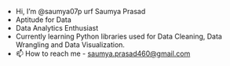 - Hi, I’m @saumya07p urf Saumya Prasad
- Aptitude for Data
- Data Analytics Enthusiast
- Currently learning Python libraries used for Data Cleaning, Data Wrangling and Data Visualization.
- 📫 How to reach me - saumya.prasad460@gmail.com
<!---
saumya07p/saumya07p is a ✨ special ✨ repository because its `README.md` (this file) appears on your GitHub profile.
You can click the Preview link to take a look at your changes.
--->
